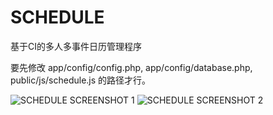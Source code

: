 SCHEDULE
==========


基于CI的多人多事件日历管理程序 

要先修改 app/config/config.php, app/config/database.php, public/js/schedule.js 的路径才行。

![SCHEDULE SCREENSHOT 1](https://raw.github.com/phoenixg/backup/master/projects/schl/abc-schedule-screenshot1.png "SCHEDULE SCREENSHOT 1")
![SCHEDULE SCREENSHOT 2](https://raw.github.com/phoenixg/backup/master/projects/schl/abc-schedule-screenshot2.png "SCHEDULE SCREENSHOT 2")
